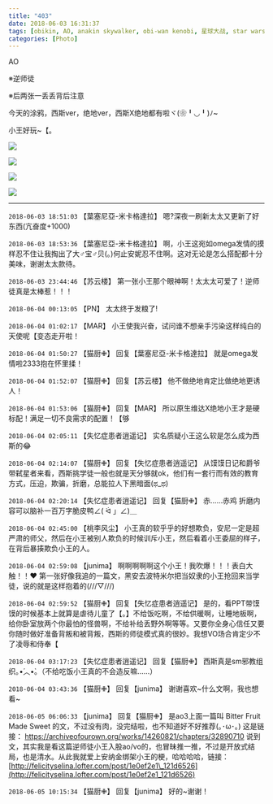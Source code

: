 ```yaml
---
title: "403"
date: 2018-06-03 16:31:37
tags: [obikin, AO, anakin skywalker, obi-wan kenobi, 星球大战, star wars]
categories: [Photo]
---
```


<p>AO</p> 
<p>※逆师徒</p> 
<p>※后两张一丢丢背后注意</p> 
<p>今天的涂鸦，西斯ver，绝地ver，西斯X绝地都有啦ヾ(❀╹◡╹)ﾉ~</p> 
<p>小王好玩~【。</p>

![](https://raw.githubusercontent.com/alicewish/meowchain247/master/img_cVZNdzJtQk9JV2ZFVkJCUTZhZWxua2dZNStpZlZuRWdzc0ppZ3kvazlqNGl5Ym94ZEN5OHBnPT0.jpg)

![](https://raw.githubusercontent.com/alicewish/meowchain247/master/img_cVZNdzJtQk9JV2ZFVkJCUTZhZWxubFRjVGo3S1YxcHNQOGdBcWprZDNqdUw5bDB6S3NHWE1nPT0.jpg)

![](https://raw.githubusercontent.com/alicewish/meowchain247/master/img_cVZNdzJtQk9JV2ZFVkJCUTZhZWxucUlRbEU2NktwcDhDQzZieWswN1hwTG5wYkU2eU1qMWhBPT0.jpg)

![](https://raw.githubusercontent.com/alicewish/meowchain247/master/img_cVZNdzJtQk9JV2ZFVkJCUTZhZWxuaVlQcm9memtNeWQ5b296cUoyMEhRc2F4QWtSa2Y2cFV3PT0.jpg)

---

`2018-06-03 18:51:03` 【葉塞尼亞-米卡格達拉】 嗯?深夜一刷新太太又更新了好东西(亢奋度+1000)

`2018-06-03 18:53:36` 【葉塞尼亞-米卡格達拉】 啊，小王这宛如omega发情的摸样忍不住让我掏出了大♂宝♂贝(。)何止安妮忍不住啊。这对无论是怎么搭配都十分美味，谢谢太太款待。

`2018-06-03 23:44:46` 【苏云楼】 第一张小王那个眼神啊！太太太可爱了！逆师徒真是太棒惹！！！

`2018-06-04 00:13:05` 【PN】 太太终于发粮了!

`2018-06-04 01:02:17` 【MAR】 小王使我兴奋，试问谁不想亲手污染这样纯白的天使呢【变态走开啦！

`2018-06-04 01:50:27` 【猫厨✙】 回复【葉塞尼亞-米卡格達拉】 就是omega发情啦2333抱在怀里揉！

`2018-06-04 01:52:07` 【猫厨✙】 回复【苏云楼】 他不做绝地肯定比做绝地更诱人！

`2018-06-04 01:53:06` 【猫厨✙】 回复【MAR】 所以原生维达X绝地小王才是硬标配！满足一切不良需求的配置！【够

`2018-06-04 02:05:11` 【失忆症患者逍遥记】 实名质疑小王这么软是怎么成为西斯的😂

`2018-06-04 02:14:07` 【猫厨✙】 回复【失忆症患者逍遥记】 从馍馍日记和爵爷带弑星者来看，西斯挑学徒一般也就是天分够就ok，他们有一套行而有效的教育方式，压迫，欺骗，折磨，总能拉人下黑暗面(ಥ\_ಥ)

`2018-06-04 02:20:14` 【失忆症患者逍遥记】 回复【猫厨✙】 赤……赤鸡 折磨内容可以脑补一百万字脆皮鸭∠( ᐛ 」∠)＿

`2018-06-04 02:45:00` 【桃李风尘】 小王真的软乎乎的好想欺负，安尼一定是超严肃的师父，然后在小王被别人欺负的时候训斥小王，然后看着小王委屈的样子，在背后暴揍欺负小王的人。

`2018-06-04 02:59:08` 【junima】 啊啊啊啊啊这个小王！我吹爆！！！表白大触！！❤️ 第一张好像我追的一篇文，黑安去波特米尔把当奴隶的小王抢回来当学徒，说的就是这样抱着的(///▽///)

`2018-06-04 02:59:52` 【猫厨✙】 回复【失忆症患者逍遥记】 是的，看PPT带馍馍的时候基本上就算是虐待儿童了【。】不给饭吃啊，不给供暖啊，让睡地板啊，给你卧室放两个你最怕的怪兽啊，不给补给丢野外啊等等。又要你全身心信任又要你随时做好准备背叛和被背叛，西斯的师徒模式真的很妙。我想VO场合肯定少不了凌辱和侍奉【

`2018-06-04 03:17:23` 【失忆症患者逍遥记】 回复【猫厨✙】 西斯真是sm邪教组织｡•́︿•̀｡（不给吃饭小王真的不会造反嘛……）

`2018-06-04 03:43:36` 【猫厨✙】 回复【junima】 谢谢喜欢~什么文啊，我也想看~

`2018-06-05 06:06:33` 【junima】 回复【猫厨✙】 是ao3上面一篇叫 Bitter Fruit Made Sweet 的文，不过没有肉，没完结啦，也不知道好不好推荐(｡･ω･｡) 这是链接： <https://archiveofourown.org/works/14260821/chapters/32890710> 说到文，其实我是看这篇逆师徒小王入股ao/vo的，也冒昧推一推，不过是开放式结局，也是清水。从此我就爱上安纳金绑架小王的梗，哈哈哈哈，链接： [http://felicityselina.lofter.com/post/1e0ef2e1\_121d6526](http://felicityselina.lofter.com/post/1e0ef2e1_121d6526)

`2018-06-05 10:15:34` 【猫厨✙】 回复【junima】 好的~谢谢！
